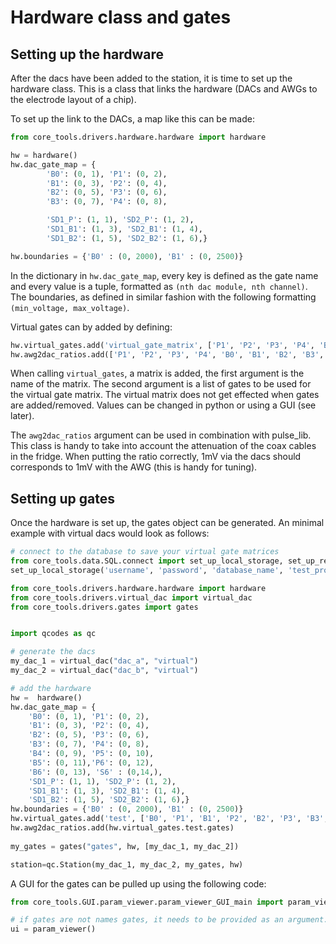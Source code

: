 Hardware class and gates
========================

Setting up the hardware
-----------------------

After the dacs have been added to the station, it is time to set up the hardware class.
This is a class that links the hardware (DACs and AWGs to the electrode layout of a chip).

To set up the link to the DACs, a map like this can be made:
```python
from core_tools.drivers.hardware.hardware import hardware

hw = hardware()
hw.dac_gate_map = {
        'B0': (0, 1), 'P1': (0, 2), 
        'B1': (0, 3), 'P2': (0, 4),
        'B2': (0, 5), 'P3': (0, 6), 
        'B3': (0, 7), 'P4': (0, 8),

        'SD1_P': (1, 1), 'SD2_P': (1, 2), 
        'SD1_B1': (1, 3), 'SD2_B1': (1, 4),
        'SD1_B2': (1, 5), 'SD2_B2': (1, 6),}

hw.boundaries = {'B0' : (0, 2000), 'B1' : (0, 2500)}
```
In the dictionary in `hw.dac_gate_map`, every key is defined as the gate name and every value is a tuple, formatted as `(nth dac module, nth channel)`. The boundaries, as defined in similar fashion with the following formatting `(min_voltage, max_voltage)`.


Virtual gates can by added by defining:
```python
hw.virtual_gates.add('virtual_gate_matrix', ['P1', 'P2', 'P3', 'P4', 'B0', 'B1', 'B2', 'B3', 'SD1_P', 'SD2_P'])
hw.awg2dac_ratios.add(['P1', 'P2', 'P3', 'P4', 'B0', 'B1', 'B2', 'B3', 'SD1_P', 'SD2_P'])
```
When calling `virtual_gates`, a matrix is added, the first argument is the name of the matrix. The second argument is a list of gates to be used for the virtual gate matrix. The virtual matrix does not get effected when gates are added/removed. Values can be changed in python or using a GUI (see later).

The `awg2dac_ratios` argument can be used in combination with pulse_lib. This class is handy to take into account the attenuation of the coax cables in the fridge. When putting the ratio correctly, 1mV via the dacs should corresponds to 1mV with the AWG (this is handy for tuning).


Setting up gates
----------------

Once the hardware is set up, the gates object can be generated. An minimal example with virtual dacs would look as follows:

```python
# connect to the database to save your virtual gate matrices
from core_tools.data.SQL.connect import set_up_local_storage, set_up_remote_storage, set_up_local_and_remote_storage
set_up_local_storage('username', 'password', 'database_name', 'test_project1', 'test_set_up', 'test_sample')

from core_tools.drivers.hardware.hardware import hardware
from core_tools.drivers.virtual_dac import virtual_dac
from core_tools.drivers.gates import gates


import qcodes as qc

# generate the dacs
my_dac_1 = virtual_dac("dac_a", "virtual")
my_dac_2 = virtual_dac("dac_b", "virtual")

# add the hardware
hw =  hardware()
hw.dac_gate_map = {
    'B0': (0, 1), 'P1': (0, 2), 
    'B1': (0, 3), 'P2': (0, 4),
    'B2': (0, 5), 'P3': (0, 6), 
    'B3': (0, 7), 'P4': (0, 8), 
    'B4': (0, 9), 'P5': (0, 10),
    'B5': (0, 11),'P6': (0, 12),
    'B6': (0, 13), 'S6' : (0,14,),
    'SD1_P': (1, 1), 'SD2_P': (1, 2), 
    'SD1_B1': (1, 3), 'SD2_B1': (1, 4),
    'SD1_B2': (1, 5), 'SD2_B2': (1, 6),}
hw.boundaries = {'B0' : (0, 2000), 'B1' : (0, 2500)}
hw.virtual_gates.add('test', ['B0', 'P1', 'B1', 'P2', 'B2', 'P3', 'B3', 'P4', 'B4', 'P5', 'B5', 'P6', 'B6', 'S6', 'SD1_P', 'SD2_P'])
hw.awg2dac_ratios.add(hw.virtual_gates.test.gates)
    
my_gates = gates("gates", hw, [my_dac_1, my_dac_2])

station=qc.Station(my_dac_1, my_dac_2, my_gates, hw)
```

A GUI for the gates can be pulled up using the following code:
```python
from core_tools.GUI.param_viewer.param_viewer_GUI_main import param_viewer

# if gates are not names gates, it needs to be provided as an argument.
ui = param_viewer()
```
